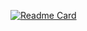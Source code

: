 [![Readme Card](https://github-readme-stats.vercel.app/api/pin/?username=hamishmb&repo=hamishmb)](https://github.com/anuraghazra/github-readme-stats)
